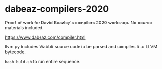 # dabeaz-compilers-2020
Proof of work for David Beazley's compilers 2020 workshop. No course materials included.

https://www.dabeaz.com/compiler.html

llvm.py includes Wabbit source code to be parsed and compiles it to LLVM bytecode.

`bash buld.sh` to run entire sequence.
